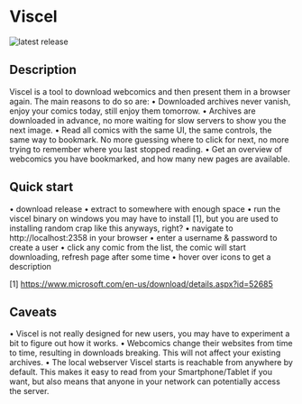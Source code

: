 Viscel
======
![latest release](https://img.shields.io/github/v/release/rmgk/viscel)


Description
-----------

Viscel is a tool to download webcomics and then present them in a browser again. The main reasons to do so are:
• Downloaded archives never vanish, enjoy your comics today, still enjoy them tomorrow.
• Archives are downloaded in advance, no more waiting for slow servers to show you the next image.
• Read all comics with the same UI, the same controls, the same way to bookmark. No more guessing where to click for next, no more trying to remember where you last stopped reading.
• Get an overview of webcomics you have bookmarked, and how many new pages are available.


Quick start
-----------

• download release
• extract to somewhere with enough space
• run the viscel binary
  on windows you may have to install [1], but you are used to installing random crap like this anyways, right?
• navigate to http://localhost:2358 in your browser
• enter a username & password to create a user
• click any comic from the list, the comic will start downloading, refresh page after some time
• hover over icons to get a description

[1] https://www.microsoft.com/en-us/download/details.aspx?id=52685 

Caveats
-------

• Viscel is not really designed for new users, you may have to experiment a bit to figure out how it works.
• Webcomics change their websites from time to time, resulting in downloads breaking. This will not affect your existing archives.
• The local webserver Viscel starts is reachable from anywhere by default. This makes it easy to read from your Smartphone/Tablet if you want, but also means that anyone in your network can potentially access the server.

